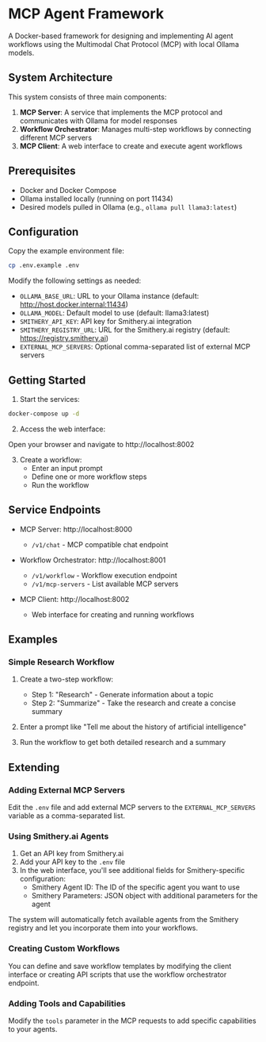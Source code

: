 # MCP Agent Framework

A Docker-based framework for designing and implementing AI agent workflows using the Multimodal Chat Protocol (MCP) with local Ollama models.

## System Architecture

This system consists of three main components:

1. **MCP Server**: A service that implements the MCP protocol and communicates with Ollama for model responses
2. **Workflow Orchestrator**: Manages multi-step workflows by connecting different MCP servers
3. **MCP Client**: A web interface to create and execute agent workflows

## Prerequisites

- Docker and Docker Compose
- Ollama installed locally (running on port 11434)
- Desired models pulled in Ollama (e.g., `ollama pull llama3:latest`)

## Configuration

Copy the example environment file:

```bash
cp .env.example .env
```

Modify the following settings as needed:

- `OLLAMA_BASE_URL`: URL to your Ollama instance (default: http://host.docker.internal:11434)
- `OLLAMA_MODEL`: Default model to use (default: llama3:latest)
- `SMITHERY_API_KEY`: API key for Smithery.ai integration
- `SMITHERY_REGISTRY_URL`: URL for the Smithery.ai registry (default: https://registry.smithery.ai)
- `EXTERNAL_MCP_SERVERS`: Optional comma-separated list of external MCP servers

## Getting Started

1. Start the services:

```bash
docker-compose up -d
```

2. Access the web interface:

Open your browser and navigate to http://localhost:8002

3. Create a workflow:
   - Enter an input prompt
   - Define one or more workflow steps
   - Run the workflow

## Service Endpoints

- MCP Server: http://localhost:8000
  - `/v1/chat` - MCP compatible chat endpoint

- Workflow Orchestrator: http://localhost:8001
  - `/v1/workflow` - Workflow execution endpoint
  - `/v1/mcp-servers` - List available MCP servers

- MCP Client: http://localhost:8002
  - Web interface for creating and running workflows

## Examples

### Simple Research Workflow

1. Create a two-step workflow:
   - Step 1: "Research" - Generate information about a topic
   - Step 2: "Summarize" - Take the research and create a concise summary

2. Enter a prompt like "Tell me about the history of artificial intelligence"

3. Run the workflow to get both detailed research and a summary

## Extending

### Adding External MCP Servers

Edit the `.env` file and add external MCP servers to the `EXTERNAL_MCP_SERVERS` variable as a comma-separated list.

### Using Smithery.ai Agents

1. Get an API key from Smithery.ai
2. Add your API key to the `.env` file
3. In the web interface, you'll see additional fields for Smithery-specific configuration:
   - Smithery Agent ID: The ID of the specific agent you want to use
   - Smithery Parameters: JSON object with additional parameters for the agent

The system will automatically fetch available agents from the Smithery registry and let you incorporate them into your workflows.

### Creating Custom Workflows

You can define and save workflow templates by modifying the client interface or creating API scripts that use the workflow orchestrator endpoint.

### Adding Tools and Capabilities

Modify the `tools` parameter in the MCP requests to add specific capabilities to your agents.